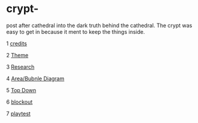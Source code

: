 # crypt-
post after cathedral into the dark truth behind the cathedral. The crypt was easy to get in because it ment to keep the things inside.

1 [credits](https://github.com/Triplethreat36/crypt-/blob/main/Credits.md)
 
2 [Theme](https://github.com/Triplethreat36/crypt-/blob/main/theme.md)

3 [Research](https://github.com/Triplethreat36/crypt-/blob/main/Research.md)

4 [Area/Bubnle Diagram](https://github.com/Triplethreat36/crypt-/blob/main/areas%20and%20Bubble%20diagram.md)

5 [Top Down](https://github.com/Triplethreat36/crypt-/blob/main/TopDown.md)

6 [blockout](https://github.com/Triplethreat36/crypt-/blob/main/blockout.md)

7 [playtest](https://github.com/Triplethreat36/crypt-/blob/main/playtest.md)
